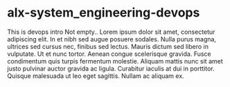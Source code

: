 # alx-system_engineering-devops
This is devops intro
Not empty..
Lorem ipsum dolor sit amet, consectetur adipiscing elit. In et nibh sed augue posuere sodales. Nulla purus magna, ultrices sed cursus nec, finibus sed lectus. Mauris dictum sed libero in vulputate. Ut et nunc tortor. Aenean congue scelerisque gravida. Fusce condimentum quis turpis fermentum molestie. Aliquam mattis nunc sit amet justo pulvinar auctor gravida ac ligula. Curabitur iaculis at dui in porttitor. Quisque malesuada ut leo eget sagittis. Nullam ac aliquam ex.

